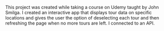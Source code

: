 This project was created while taking a course on Udemy taught by John Smilga. I created an interactive app that displays tour data on specific locations and gives the user the option of deselecting each tour and then refreshing the page when no more tours are left. I connected to an API.
